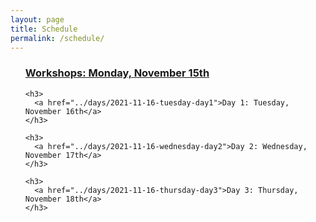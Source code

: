 ```yaml
---
layout: page
title: Schedule
permalink: /schedule/
---
```


<ul>
    <h3>
      <a href="../days/2021-11-15-monday-day0">Workshops: Monday, November 15th</a>
    </h3>

    <h3>
      <a href="../days/2021-11-16-tuesday-day1">Day 1: Tuesday, November 16th</a>
    </h3>

    <h3>
      <a href="../days/2021-11-16-wednesday-day2">Day 2: Wednesday, November 17th</a>
    </h3>

    <h3>
      <a href="../days/2021-11-16-thursday-day3">Day 3: Thursday, November 18th</a>
    </h3>

</ul>

